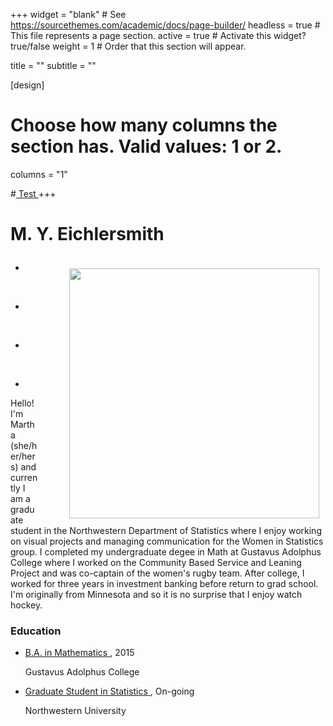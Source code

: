 +++
widget = "blank"  # See https://sourcethemes.com/academic/docs/page-builder/
headless = true  # This file represents a page section.
active = true  # Activate this widget? true/false
weight = 1  #  Order that this section will appear.

title = ""
subtitle = ""

[design]
  # Choose how many columns the section has. Valid values: 1 or 2.
  columns = "1"

#<a href="current/WIST"> Test </a>
+++



<h1> <p><b> M. Y. Eichlersmith  </b></p> </h1>
<p>
 <img alt = '' width='400' src='/img/MYE.jpg' align="right" style="margin: 10px 10px 10px 50px;"/>

<ul class="network-icon" aria-hidden="true">
<li>
  <a href="#contact"  contact>
  <i class="fas fa-envelope fa-2x"></i>
  </a>
</li>
</ul>
&nbsp 
<ul class="network-icon" aria-hidden="true">
<li>
  <a href="https://github.com/MarEichler" github>
  <i class="fab fa-github fa-2x"></i>
  </a>
</li>
</ul>
&nbsp 
<ul class="network-icon" aria-hidden="true">
<li>
  <a href="files/MYE-PublicResume.pdf" resume>
  <i class="fas fa-file-alt fa-2x"></i>
  </a>
</li>
</ul>
</li>
</ul>
&nbsp 
<ul class="network-icon" aria-hidden="true">
<li>
  <a href="https://www.linkedin.com/in/myeichlersmith/" LinkedIn>
  <i class="fab fa-linkedin fa-2x"></i>
  </a>
</li>
</ul>
</p>

<p align='left'>
Hello!  I'm Martha (she/her/hers) and currently I am a graduate student in the Northwestern Department of Statistics where I enjoy working on visual projects and managing communication for the Women in Statistics group.  I completed my undergraduate degee in Math at Gustavus Adolphus College where I worked on the Community Based Service and Leaning Project and was co-captain of the women's rugby team.  After college, I worked for three years in investment banking before return to grad school.  I'm originally from Minnesota and so it is no surprise that I enjoy watch hockey.  
</p>

<html>
<div class="col-md-7">
<h3>Education </h3>
<ul class="ul-edu fa-ul">
  <li>
    <i class="fa-li fas fa-graduation-cap"></i>
    <div class="description">
    <p class="course">
        <a href="education/Gustavus">
        B.A. in Mathematics
        </a>
        , 2015
    </p>
    <p class="institution">
      Gustavus Adolphus College
    </p></div></li>
  <li>
    <i class="fa-li fas fa-graduation-cap"></i>
    <div class="description">
    <p class="course">
        <a href="education/Northwestern">
        Graduate Student in Statistics
        </a>
        , On-going
    </p>
    <p class="institution">
      Northwestern University
    </p></div></li>
</ul>
</div>
</html>





